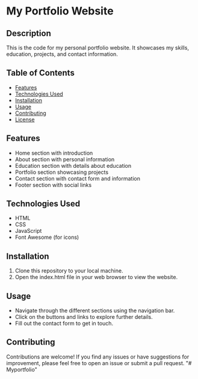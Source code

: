 # My Portfolio Website

## Description
This is the code for my personal portfolio website. It showcases my skills, education, projects, and contact information. 

## Table of Contents
- [Features](#features)
- [Technologies Used](#technologies-used)
- [Installation](#installation)
- [Usage](#usage)
- [Contributing](#contributing)
- [License](#license)

## Features
- Home section with introduction
- About section with personal information
- Education section with details about education
- Portfolio section showcasing projects
- Contact section with contact form and information
- Footer section with social links

## Technologies Used
- HTML
- CSS
- JavaScript
- Font Awesome (for icons)

## Installation
1. Clone this repository to your local machine.
2. Open the index.html file in your web browser to view the website.

## Usage
- Navigate through the different sections using the navigation bar.
- Click on the buttons and links to explore further details.
- Fill out the contact form to get in touch.

## Contributing
Contributions are welcome! If you find any issues or have suggestions for improvement, please feel free to open an issue or submit a pull request.
"# Myportfolio" 
